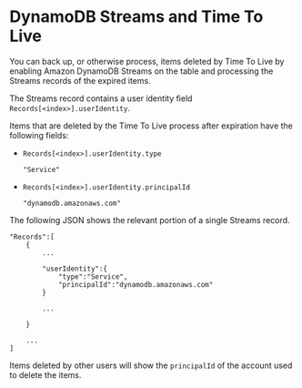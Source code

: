 # DynamoDB Streams and Time To Live<a name="time-to-live-ttl-streams"></a>

You can back up, or otherwise process, items deleted by Time To Live by enabling Amazon DynamoDB Streams on the table and processing the Streams records of the expired items\. 

The Streams record contains a user identity field `Records[<index>].userIdentity`\.

Items that are deleted by the Time To Live process after expiration have the following fields:
+ `Records[<index>].userIdentity.type`

  `"Service"`
+ `Records[<index>].userIdentity.principalId`

  `"dynamodb.amazonaws.com"`

The following JSON shows the relevant portion of a single Streams record\.

```
"Records":[
    {
        ...

        "userIdentity":{
            "type":"Service",
            "principalId":"dynamodb.amazonaws.com"
        }

        ...

    }
    
    ...
]
```

Items deleted by other users will show the `principalId` of the account used to delete the items\.
